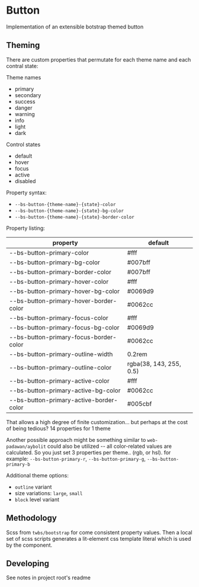 # Button

Implementation of an extensible botstrap themed button

## Theming

There are custom properties that permutate for each theme name and each contral state:

Theme names

- primary
- secondary
- success
- danger
- warning
- info
- light
- dark

Control states

- default
- hover
- focus
- active
- disabled

Property syntax:

- `--bs-button-{theme-name}-{state}-color`
- `--bs-button-{theme-name}-{state}-bg-color`
- `--bs-button-{theme-name}-{state}-border-color`

Property listing:

property                                 | default
-----------------------------------------|-------------------
--bs-button-primary-color                | #fff
--bs-button-primary-bg-color             | #007bff
--bs-button-primary-border-color         | #007bff
--bs-button-primary-hover-color          | #fff
--bs-button-primary-hover-bg-color       | #0069d9
--bs-button-primary-hover-border-color   | #0062cc
--bs-button-primary-focus-color          | #fff
--bs-button-primary-focus-bg-color       | #0069d9
--bs-button-primary-focus-border-color   | #0062cc
--bs-button-primary-outline-width        | 0.2rem
--bs-button-primary-outline-color        | rgba(38, 143, 255, 0.5)
--bs-button-primary-active-color         | #fff
--bs-button-primary-active-bg-color      | #0062cc
--bs-button-primary-active-border-color  | #005cbf

That allows a high degree of finite customization... but perhaps at the cost of being tedious? 14 properties for 1 theme

Another possible approach might be something similar to `web-padawan/aybolit` could also be utilized -- all color-related values are calculated. So you just set 3 properties per theme.. (rgb, or hsl). for example: `--bs-button-primary-r`, `--bs-button-primary-g`, `--bs-button-primary-b`

Additional theme options:

- `outline` variant
- size variations: `large`, `small`
- `block` level variant

## Methodology

Scss from `twbs/bootstrap` for come consistent property values.  Then a local set of scss scripts generates a lit-element css template literal which is used by the component.

## Developing

See notes in project root's readme